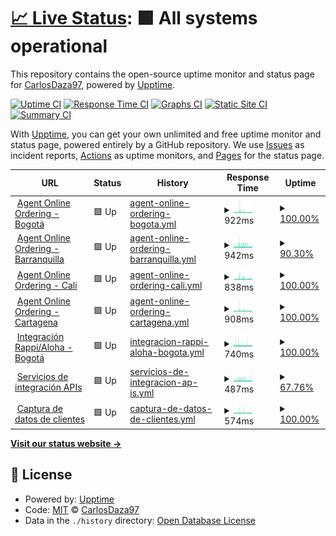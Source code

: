 # [📈 Live Status](https://CarlosDaza97.github.io/cyw-services): <!--live status--> **🟩 All systems operational**

This repository contains the open-source uptime monitor and status page for [CarlosDaza97](https://CarlosDaza97.github.io/cyw-services), powered by [Upptime](https://github.com/upptime/upptime).

[![Uptime CI](https://github.com/CarlosDaza97/cyw-services/workflows/Uptime%20CI/badge.svg)](https://github.com/CarlosDaza97/cyw-services/actions?query=workflow%3A%22Uptime+CI%22)
[![Response Time CI](https://github.com/CarlosDaza97/cyw-services/workflows/Response%20Time%20CI/badge.svg)](https://github.com/CarlosDaza97/cyw-services/actions?query=workflow%3A%22Response+Time+CI%22)
[![Graphs CI](https://github.com/CarlosDaza97/cyw-services/workflows/Graphs%20CI/badge.svg)](https://github.com/CarlosDaza97/cyw-services/actions?query=workflow%3A%22Graphs+CI%22)
[![Static Site CI](https://github.com/CarlosDaza97/cyw-services/workflows/Static%20Site%20CI/badge.svg)](https://github.com/CarlosDaza97/cyw-services/actions?query=workflow%3A%22Static+Site+CI%22)
[![Summary CI](https://github.com/CarlosDaza97/cyw-services/workflows/Summary%20CI/badge.svg)](https://github.com/CarlosDaza97/cyw-services/actions?query=workflow%3A%22Summary+CI%22)

With [Upptime](https://upptime.js.org), you can get your own unlimited and free uptime monitor and status page, powered entirely by a GitHub repository. We use [Issues](https://github.com/CarlosDaza97/cyw-services/issues) as incident reports, [Actions](https://github.com/CarlosDaza97/cyw-services/actions) as uptime monitors, and [Pages](https://CarlosDaza97.github.io/cyw-services) for the status page.

<!--start: status pages-->
<!-- This summary is generated by Upptime (https://github.com/upptime/upptime) -->
<!-- Do not edit this manually, your changes will be overwritten -->
<!-- prettier-ignore -->
| URL | Status | History | Response Time | Uptime |
| --- | ------ | ------- | ------------- | ------ |
| <img alt="" src="https://icons.duckduckgo.com/ip3/www.domicilioscrepesywaffles.com.co.ico" height="13"> [Agent Online Ordering - Bogotá](https://www.domicilioscrepesywaffles.com.co) | 🟩 Up | [agent-online-ordering-bogota.yml](https://github.com/CarlosDaza97/cyw-services/commits/HEAD/history/agent-online-ordering-bogota.yml) | <details><summary><img alt="Response time graph" src="./graphs/agent-online-ordering-bogota/response-time-week.png" height="20"> 922ms</summary><br><a href="https://CarlosDaza97.github.io/cyw-services/history/agent-online-ordering-bogota"><img alt="Response time 905" src="https://img.shields.io/endpoint?url=https%3A%2F%2Fraw.githubusercontent.com%2FCarlosDaza97%2Fcyw-services%2FHEAD%2Fapi%2Fagent-online-ordering-bogota%2Fresponse-time.json"></a><br><a href="https://CarlosDaza97.github.io/cyw-services/history/agent-online-ordering-bogota"><img alt="24-hour response time 866" src="https://img.shields.io/endpoint?url=https%3A%2F%2Fraw.githubusercontent.com%2FCarlosDaza97%2Fcyw-services%2FHEAD%2Fapi%2Fagent-online-ordering-bogota%2Fresponse-time-day.json"></a><br><a href="https://CarlosDaza97.github.io/cyw-services/history/agent-online-ordering-bogota"><img alt="7-day response time 922" src="https://img.shields.io/endpoint?url=https%3A%2F%2Fraw.githubusercontent.com%2FCarlosDaza97%2Fcyw-services%2FHEAD%2Fapi%2Fagent-online-ordering-bogota%2Fresponse-time-week.json"></a><br><a href="https://CarlosDaza97.github.io/cyw-services/history/agent-online-ordering-bogota"><img alt="30-day response time 919" src="https://img.shields.io/endpoint?url=https%3A%2F%2Fraw.githubusercontent.com%2FCarlosDaza97%2Fcyw-services%2FHEAD%2Fapi%2Fagent-online-ordering-bogota%2Fresponse-time-month.json"></a><br><a href="https://CarlosDaza97.github.io/cyw-services/history/agent-online-ordering-bogota"><img alt="1-year response time 905" src="https://img.shields.io/endpoint?url=https%3A%2F%2Fraw.githubusercontent.com%2FCarlosDaza97%2Fcyw-services%2FHEAD%2Fapi%2Fagent-online-ordering-bogota%2Fresponse-time-year.json"></a></details> | <details><summary><a href="https://CarlosDaza97.github.io/cyw-services/history/agent-online-ordering-bogota">100.00%</a></summary><a href="https://CarlosDaza97.github.io/cyw-services/history/agent-online-ordering-bogota"><img alt="All-time uptime 17.68%" src="https://img.shields.io/endpoint?url=https%3A%2F%2Fraw.githubusercontent.com%2FCarlosDaza97%2Fcyw-services%2FHEAD%2Fapi%2Fagent-online-ordering-bogota%2Fuptime.json"></a><br><a href="https://CarlosDaza97.github.io/cyw-services/history/agent-online-ordering-bogota"><img alt="24-hour uptime 100.00%" src="https://img.shields.io/endpoint?url=https%3A%2F%2Fraw.githubusercontent.com%2FCarlosDaza97%2Fcyw-services%2FHEAD%2Fapi%2Fagent-online-ordering-bogota%2Fuptime-day.json"></a><br><a href="https://CarlosDaza97.github.io/cyw-services/history/agent-online-ordering-bogota"><img alt="7-day uptime 100.00%" src="https://img.shields.io/endpoint?url=https%3A%2F%2Fraw.githubusercontent.com%2FCarlosDaza97%2Fcyw-services%2FHEAD%2Fapi%2Fagent-online-ordering-bogota%2Fuptime-week.json"></a><br><a href="https://CarlosDaza97.github.io/cyw-services/history/agent-online-ordering-bogota"><img alt="30-day uptime 91.12%" src="https://img.shields.io/endpoint?url=https%3A%2F%2Fraw.githubusercontent.com%2FCarlosDaza97%2Fcyw-services%2FHEAD%2Fapi%2Fagent-online-ordering-bogota%2Fuptime-month.json"></a><br><a href="https://CarlosDaza97.github.io/cyw-services/history/agent-online-ordering-bogota"><img alt="1-year uptime 17.68%" src="https://img.shields.io/endpoint?url=https%3A%2F%2Fraw.githubusercontent.com%2FCarlosDaza97%2Fcyw-services%2FHEAD%2Fapi%2Fagent-online-ordering-bogota%2Fuptime-year.json"></a></details>
| <img alt="" src="https://icons.duckduckgo.com/ip3/caribe.domicilioscrepesywaffles.com.co.ico" height="13"> [Agent Online Ordering - Barranquilla](https://caribe.domicilioscrepesywaffles.com.co) | 🟩 Up | [agent-online-ordering-barranquilla.yml](https://github.com/CarlosDaza97/cyw-services/commits/HEAD/history/agent-online-ordering-barranquilla.yml) | <details><summary><img alt="Response time graph" src="./graphs/agent-online-ordering-barranquilla/response-time-week.png" height="20"> 942ms</summary><br><a href="https://CarlosDaza97.github.io/cyw-services/history/agent-online-ordering-barranquilla"><img alt="Response time 988" src="https://img.shields.io/endpoint?url=https%3A%2F%2Fraw.githubusercontent.com%2FCarlosDaza97%2Fcyw-services%2FHEAD%2Fapi%2Fagent-online-ordering-barranquilla%2Fresponse-time.json"></a><br><a href="https://CarlosDaza97.github.io/cyw-services/history/agent-online-ordering-barranquilla"><img alt="24-hour response time 969" src="https://img.shields.io/endpoint?url=https%3A%2F%2Fraw.githubusercontent.com%2FCarlosDaza97%2Fcyw-services%2FHEAD%2Fapi%2Fagent-online-ordering-barranquilla%2Fresponse-time-day.json"></a><br><a href="https://CarlosDaza97.github.io/cyw-services/history/agent-online-ordering-barranquilla"><img alt="7-day response time 942" src="https://img.shields.io/endpoint?url=https%3A%2F%2Fraw.githubusercontent.com%2FCarlosDaza97%2Fcyw-services%2FHEAD%2Fapi%2Fagent-online-ordering-barranquilla%2Fresponse-time-week.json"></a><br><a href="https://CarlosDaza97.github.io/cyw-services/history/agent-online-ordering-barranquilla"><img alt="30-day response time 943" src="https://img.shields.io/endpoint?url=https%3A%2F%2Fraw.githubusercontent.com%2FCarlosDaza97%2Fcyw-services%2FHEAD%2Fapi%2Fagent-online-ordering-barranquilla%2Fresponse-time-month.json"></a><br><a href="https://CarlosDaza97.github.io/cyw-services/history/agent-online-ordering-barranquilla"><img alt="1-year response time 988" src="https://img.shields.io/endpoint?url=https%3A%2F%2Fraw.githubusercontent.com%2FCarlosDaza97%2Fcyw-services%2FHEAD%2Fapi%2Fagent-online-ordering-barranquilla%2Fresponse-time-year.json"></a></details> | <details><summary><a href="https://CarlosDaza97.github.io/cyw-services/history/agent-online-ordering-barranquilla">90.30%</a></summary><a href="https://CarlosDaza97.github.io/cyw-services/history/agent-online-ordering-barranquilla"><img alt="All-time uptime 17.38%" src="https://img.shields.io/endpoint?url=https%3A%2F%2Fraw.githubusercontent.com%2FCarlosDaza97%2Fcyw-services%2FHEAD%2Fapi%2Fagent-online-ordering-barranquilla%2Fuptime.json"></a><br><a href="https://CarlosDaza97.github.io/cyw-services/history/agent-online-ordering-barranquilla"><img alt="24-hour uptime 32.10%" src="https://img.shields.io/endpoint?url=https%3A%2F%2Fraw.githubusercontent.com%2FCarlosDaza97%2Fcyw-services%2FHEAD%2Fapi%2Fagent-online-ordering-barranquilla%2Fuptime-day.json"></a><br><a href="https://CarlosDaza97.github.io/cyw-services/history/agent-online-ordering-barranquilla"><img alt="7-day uptime 90.30%" src="https://img.shields.io/endpoint?url=https%3A%2F%2Fraw.githubusercontent.com%2FCarlosDaza97%2Fcyw-services%2FHEAD%2Fapi%2Fagent-online-ordering-barranquilla%2Fuptime-week.json"></a><br><a href="https://CarlosDaza97.github.io/cyw-services/history/agent-online-ordering-barranquilla"><img alt="30-day uptime 88.92%" src="https://img.shields.io/endpoint?url=https%3A%2F%2Fraw.githubusercontent.com%2FCarlosDaza97%2Fcyw-services%2FHEAD%2Fapi%2Fagent-online-ordering-barranquilla%2Fuptime-month.json"></a><br><a href="https://CarlosDaza97.github.io/cyw-services/history/agent-online-ordering-barranquilla"><img alt="1-year uptime 17.38%" src="https://img.shields.io/endpoint?url=https%3A%2F%2Fraw.githubusercontent.com%2FCarlosDaza97%2Fcyw-services%2FHEAD%2Fapi%2Fagent-online-ordering-barranquilla%2Fuptime-year.json"></a></details>
| <img alt="" src="https://icons.duckduckgo.com/ip3/maquite.domicilioscrepesywaffles.com.co.ico" height="13"> [Agent Online Ordering - Cali](https://maquite.domicilioscrepesywaffles.com.co) | 🟩 Up | [agent-online-ordering-cali.yml](https://github.com/CarlosDaza97/cyw-services/commits/HEAD/history/agent-online-ordering-cali.yml) | <details><summary><img alt="Response time graph" src="./graphs/agent-online-ordering-cali/response-time-week.png" height="20"> 838ms</summary><br><a href="https://CarlosDaza97.github.io/cyw-services/history/agent-online-ordering-cali"><img alt="Response time 889" src="https://img.shields.io/endpoint?url=https%3A%2F%2Fraw.githubusercontent.com%2FCarlosDaza97%2Fcyw-services%2FHEAD%2Fapi%2Fagent-online-ordering-cali%2Fresponse-time.json"></a><br><a href="https://CarlosDaza97.github.io/cyw-services/history/agent-online-ordering-cali"><img alt="24-hour response time 892" src="https://img.shields.io/endpoint?url=https%3A%2F%2Fraw.githubusercontent.com%2FCarlosDaza97%2Fcyw-services%2FHEAD%2Fapi%2Fagent-online-ordering-cali%2Fresponse-time-day.json"></a><br><a href="https://CarlosDaza97.github.io/cyw-services/history/agent-online-ordering-cali"><img alt="7-day response time 838" src="https://img.shields.io/endpoint?url=https%3A%2F%2Fraw.githubusercontent.com%2FCarlosDaza97%2Fcyw-services%2FHEAD%2Fapi%2Fagent-online-ordering-cali%2Fresponse-time-week.json"></a><br><a href="https://CarlosDaza97.github.io/cyw-services/history/agent-online-ordering-cali"><img alt="30-day response time 883" src="https://img.shields.io/endpoint?url=https%3A%2F%2Fraw.githubusercontent.com%2FCarlosDaza97%2Fcyw-services%2FHEAD%2Fapi%2Fagent-online-ordering-cali%2Fresponse-time-month.json"></a><br><a href="https://CarlosDaza97.github.io/cyw-services/history/agent-online-ordering-cali"><img alt="1-year response time 889" src="https://img.shields.io/endpoint?url=https%3A%2F%2Fraw.githubusercontent.com%2FCarlosDaza97%2Fcyw-services%2FHEAD%2Fapi%2Fagent-online-ordering-cali%2Fresponse-time-year.json"></a></details> | <details><summary><a href="https://CarlosDaza97.github.io/cyw-services/history/agent-online-ordering-cali">100.00%</a></summary><a href="https://CarlosDaza97.github.io/cyw-services/history/agent-online-ordering-cali"><img alt="All-time uptime 17.68%" src="https://img.shields.io/endpoint?url=https%3A%2F%2Fraw.githubusercontent.com%2FCarlosDaza97%2Fcyw-services%2FHEAD%2Fapi%2Fagent-online-ordering-cali%2Fuptime.json"></a><br><a href="https://CarlosDaza97.github.io/cyw-services/history/agent-online-ordering-cali"><img alt="24-hour uptime 100.00%" src="https://img.shields.io/endpoint?url=https%3A%2F%2Fraw.githubusercontent.com%2FCarlosDaza97%2Fcyw-services%2FHEAD%2Fapi%2Fagent-online-ordering-cali%2Fuptime-day.json"></a><br><a href="https://CarlosDaza97.github.io/cyw-services/history/agent-online-ordering-cali"><img alt="7-day uptime 100.00%" src="https://img.shields.io/endpoint?url=https%3A%2F%2Fraw.githubusercontent.com%2FCarlosDaza97%2Fcyw-services%2FHEAD%2Fapi%2Fagent-online-ordering-cali%2Fuptime-week.json"></a><br><a href="https://CarlosDaza97.github.io/cyw-services/history/agent-online-ordering-cali"><img alt="30-day uptime 91.13%" src="https://img.shields.io/endpoint?url=https%3A%2F%2Fraw.githubusercontent.com%2FCarlosDaza97%2Fcyw-services%2FHEAD%2Fapi%2Fagent-online-ordering-cali%2Fuptime-month.json"></a><br><a href="https://CarlosDaza97.github.io/cyw-services/history/agent-online-ordering-cali"><img alt="1-year uptime 17.68%" src="https://img.shields.io/endpoint?url=https%3A%2F%2Fraw.githubusercontent.com%2FCarlosDaza97%2Fcyw-services%2FHEAD%2Fapi%2Fagent-online-ordering-cali%2Fuptime-year.json"></a></details>
| <img alt="" src="https://icons.duckduckgo.com/ip3/cartagena.domicilioscrepesywaffles.com.co.ico" height="13"> [Agent Online Ordering - Cartagena](https://cartagena.domicilioscrepesywaffles.com.co) | 🟩 Up | [agent-online-ordering-cartagena.yml](https://github.com/CarlosDaza97/cyw-services/commits/HEAD/history/agent-online-ordering-cartagena.yml) | <details><summary><img alt="Response time graph" src="./graphs/agent-online-ordering-cartagena/response-time-week.png" height="20"> 908ms</summary><br><a href="https://CarlosDaza97.github.io/cyw-services/history/agent-online-ordering-cartagena"><img alt="Response time 967" src="https://img.shields.io/endpoint?url=https%3A%2F%2Fraw.githubusercontent.com%2FCarlosDaza97%2Fcyw-services%2FHEAD%2Fapi%2Fagent-online-ordering-cartagena%2Fresponse-time.json"></a><br><a href="https://CarlosDaza97.github.io/cyw-services/history/agent-online-ordering-cartagena"><img alt="24-hour response time 877" src="https://img.shields.io/endpoint?url=https%3A%2F%2Fraw.githubusercontent.com%2FCarlosDaza97%2Fcyw-services%2FHEAD%2Fapi%2Fagent-online-ordering-cartagena%2Fresponse-time-day.json"></a><br><a href="https://CarlosDaza97.github.io/cyw-services/history/agent-online-ordering-cartagena"><img alt="7-day response time 908" src="https://img.shields.io/endpoint?url=https%3A%2F%2Fraw.githubusercontent.com%2FCarlosDaza97%2Fcyw-services%2FHEAD%2Fapi%2Fagent-online-ordering-cartagena%2Fresponse-time-week.json"></a><br><a href="https://CarlosDaza97.github.io/cyw-services/history/agent-online-ordering-cartagena"><img alt="30-day response time 900" src="https://img.shields.io/endpoint?url=https%3A%2F%2Fraw.githubusercontent.com%2FCarlosDaza97%2Fcyw-services%2FHEAD%2Fapi%2Fagent-online-ordering-cartagena%2Fresponse-time-month.json"></a><br><a href="https://CarlosDaza97.github.io/cyw-services/history/agent-online-ordering-cartagena"><img alt="1-year response time 967" src="https://img.shields.io/endpoint?url=https%3A%2F%2Fraw.githubusercontent.com%2FCarlosDaza97%2Fcyw-services%2FHEAD%2Fapi%2Fagent-online-ordering-cartagena%2Fresponse-time-year.json"></a></details> | <details><summary><a href="https://CarlosDaza97.github.io/cyw-services/history/agent-online-ordering-cartagena">100.00%</a></summary><a href="https://CarlosDaza97.github.io/cyw-services/history/agent-online-ordering-cartagena"><img alt="All-time uptime 17.68%" src="https://img.shields.io/endpoint?url=https%3A%2F%2Fraw.githubusercontent.com%2FCarlosDaza97%2Fcyw-services%2FHEAD%2Fapi%2Fagent-online-ordering-cartagena%2Fuptime.json"></a><br><a href="https://CarlosDaza97.github.io/cyw-services/history/agent-online-ordering-cartagena"><img alt="24-hour uptime 100.00%" src="https://img.shields.io/endpoint?url=https%3A%2F%2Fraw.githubusercontent.com%2FCarlosDaza97%2Fcyw-services%2FHEAD%2Fapi%2Fagent-online-ordering-cartagena%2Fuptime-day.json"></a><br><a href="https://CarlosDaza97.github.io/cyw-services/history/agent-online-ordering-cartagena"><img alt="7-day uptime 100.00%" src="https://img.shields.io/endpoint?url=https%3A%2F%2Fraw.githubusercontent.com%2FCarlosDaza97%2Fcyw-services%2FHEAD%2Fapi%2Fagent-online-ordering-cartagena%2Fuptime-week.json"></a><br><a href="https://CarlosDaza97.github.io/cyw-services/history/agent-online-ordering-cartagena"><img alt="30-day uptime 91.11%" src="https://img.shields.io/endpoint?url=https%3A%2F%2Fraw.githubusercontent.com%2FCarlosDaza97%2Fcyw-services%2FHEAD%2Fapi%2Fagent-online-ordering-cartagena%2Fuptime-month.json"></a><br><a href="https://CarlosDaza97.github.io/cyw-services/history/agent-online-ordering-cartagena"><img alt="1-year uptime 17.68%" src="https://img.shields.io/endpoint?url=https%3A%2F%2Fraw.githubusercontent.com%2FCarlosDaza97%2Fcyw-services%2FHEAD%2Fapi%2Fagent-online-ordering-cartagena%2Fuptime-year.json"></a></details>
| <img alt="" src="https://icons.duckduckgo.com/ip3/cwmenu.infotranscolombia.com.ico" height="13"> [Integración Rappi/Aloha - Bogotá](https://cwmenu.infotranscolombia.com) | 🟩 Up | [integracion-rappi-aloha-bogota.yml](https://github.com/CarlosDaza97/cyw-services/commits/HEAD/history/integracion-rappi-aloha-bogota.yml) | <details><summary><img alt="Response time graph" src="./graphs/integracion-rappi-aloha-bogota/response-time-week.png" height="20"> 740ms</summary><br><a href="https://CarlosDaza97.github.io/cyw-services/history/integracion-rappi-aloha-bogota"><img alt="Response time 759" src="https://img.shields.io/endpoint?url=https%3A%2F%2Fraw.githubusercontent.com%2FCarlosDaza97%2Fcyw-services%2FHEAD%2Fapi%2Fintegracion-rappi-aloha-bogota%2Fresponse-time.json"></a><br><a href="https://CarlosDaza97.github.io/cyw-services/history/integracion-rappi-aloha-bogota"><img alt="24-hour response time 744" src="https://img.shields.io/endpoint?url=https%3A%2F%2Fraw.githubusercontent.com%2FCarlosDaza97%2Fcyw-services%2FHEAD%2Fapi%2Fintegracion-rappi-aloha-bogota%2Fresponse-time-day.json"></a><br><a href="https://CarlosDaza97.github.io/cyw-services/history/integracion-rappi-aloha-bogota"><img alt="7-day response time 740" src="https://img.shields.io/endpoint?url=https%3A%2F%2Fraw.githubusercontent.com%2FCarlosDaza97%2Fcyw-services%2FHEAD%2Fapi%2Fintegracion-rappi-aloha-bogota%2Fresponse-time-week.json"></a><br><a href="https://CarlosDaza97.github.io/cyw-services/history/integracion-rappi-aloha-bogota"><img alt="30-day response time 776" src="https://img.shields.io/endpoint?url=https%3A%2F%2Fraw.githubusercontent.com%2FCarlosDaza97%2Fcyw-services%2FHEAD%2Fapi%2Fintegracion-rappi-aloha-bogota%2Fresponse-time-month.json"></a><br><a href="https://CarlosDaza97.github.io/cyw-services/history/integracion-rappi-aloha-bogota"><img alt="1-year response time 759" src="https://img.shields.io/endpoint?url=https%3A%2F%2Fraw.githubusercontent.com%2FCarlosDaza97%2Fcyw-services%2FHEAD%2Fapi%2Fintegracion-rappi-aloha-bogota%2Fresponse-time-year.json"></a></details> | <details><summary><a href="https://CarlosDaza97.github.io/cyw-services/history/integracion-rappi-aloha-bogota">100.00%</a></summary><a href="https://CarlosDaza97.github.io/cyw-services/history/integracion-rappi-aloha-bogota"><img alt="All-time uptime 17.74%" src="https://img.shields.io/endpoint?url=https%3A%2F%2Fraw.githubusercontent.com%2FCarlosDaza97%2Fcyw-services%2FHEAD%2Fapi%2Fintegracion-rappi-aloha-bogota%2Fuptime.json"></a><br><a href="https://CarlosDaza97.github.io/cyw-services/history/integracion-rappi-aloha-bogota"><img alt="24-hour uptime 100.00%" src="https://img.shields.io/endpoint?url=https%3A%2F%2Fraw.githubusercontent.com%2FCarlosDaza97%2Fcyw-services%2FHEAD%2Fapi%2Fintegracion-rappi-aloha-bogota%2Fuptime-day.json"></a><br><a href="https://CarlosDaza97.github.io/cyw-services/history/integracion-rappi-aloha-bogota"><img alt="7-day uptime 100.00%" src="https://img.shields.io/endpoint?url=https%3A%2F%2Fraw.githubusercontent.com%2FCarlosDaza97%2Fcyw-services%2FHEAD%2Fapi%2Fintegracion-rappi-aloha-bogota%2Fuptime-week.json"></a><br><a href="https://CarlosDaza97.github.io/cyw-services/history/integracion-rappi-aloha-bogota"><img alt="30-day uptime 91.59%" src="https://img.shields.io/endpoint?url=https%3A%2F%2Fraw.githubusercontent.com%2FCarlosDaza97%2Fcyw-services%2FHEAD%2Fapi%2Fintegracion-rappi-aloha-bogota%2Fuptime-month.json"></a><br><a href="https://CarlosDaza97.github.io/cyw-services/history/integracion-rappi-aloha-bogota"><img alt="1-year uptime 17.74%" src="https://img.shields.io/endpoint?url=https%3A%2F%2Fraw.githubusercontent.com%2FCarlosDaza97%2Fcyw-services%2FHEAD%2Fapi%2Fintegracion-rappi-aloha-bogota%2Fuptime-year.json"></a></details>
| <img alt="" src="https://icons.duckduckgo.com/ip3/omsaloha.infotranscolombia.com.ico" height="13"> [Servicios de integración APIs](https://omsaloha.infotranscolombia.com/v1/Manu/StoreStatus/1) | 🟩 Up | [servicios-de-integracion-ap-is.yml](https://github.com/CarlosDaza97/cyw-services/commits/HEAD/history/servicios-de-integracion-ap-is.yml) | <details><summary><img alt="Response time graph" src="./graphs/servicios-de-integracion-ap-is/response-time-week.png" height="20"> 487ms</summary><br><a href="https://CarlosDaza97.github.io/cyw-services/history/servicios-de-integracion-ap-is"><img alt="Response time 1125" src="https://img.shields.io/endpoint?url=https%3A%2F%2Fraw.githubusercontent.com%2FCarlosDaza97%2Fcyw-services%2FHEAD%2Fapi%2Fservicios-de-integracion-ap-is%2Fresponse-time.json"></a><br><a href="https://CarlosDaza97.github.io/cyw-services/history/servicios-de-integracion-ap-is"><img alt="24-hour response time 460" src="https://img.shields.io/endpoint?url=https%3A%2F%2Fraw.githubusercontent.com%2FCarlosDaza97%2Fcyw-services%2FHEAD%2Fapi%2Fservicios-de-integracion-ap-is%2Fresponse-time-day.json"></a><br><a href="https://CarlosDaza97.github.io/cyw-services/history/servicios-de-integracion-ap-is"><img alt="7-day response time 487" src="https://img.shields.io/endpoint?url=https%3A%2F%2Fraw.githubusercontent.com%2FCarlosDaza97%2Fcyw-services%2FHEAD%2Fapi%2Fservicios-de-integracion-ap-is%2Fresponse-time-week.json"></a><br><a href="https://CarlosDaza97.github.io/cyw-services/history/servicios-de-integracion-ap-is"><img alt="30-day response time 539" src="https://img.shields.io/endpoint?url=https%3A%2F%2Fraw.githubusercontent.com%2FCarlosDaza97%2Fcyw-services%2FHEAD%2Fapi%2Fservicios-de-integracion-ap-is%2Fresponse-time-month.json"></a><br><a href="https://CarlosDaza97.github.io/cyw-services/history/servicios-de-integracion-ap-is"><img alt="1-year response time 1125" src="https://img.shields.io/endpoint?url=https%3A%2F%2Fraw.githubusercontent.com%2FCarlosDaza97%2Fcyw-services%2FHEAD%2Fapi%2Fservicios-de-integracion-ap-is%2Fresponse-time-year.json"></a></details> | <details><summary><a href="https://CarlosDaza97.github.io/cyw-services/history/servicios-de-integracion-ap-is">67.76%</a></summary><a href="https://CarlosDaza97.github.io/cyw-services/history/servicios-de-integracion-ap-is"><img alt="All-time uptime 67.92%" src="https://img.shields.io/endpoint?url=https%3A%2F%2Fraw.githubusercontent.com%2FCarlosDaza97%2Fcyw-services%2FHEAD%2Fapi%2Fservicios-de-integracion-ap-is%2Fuptime.json"></a><br><a href="https://CarlosDaza97.github.io/cyw-services/history/servicios-de-integracion-ap-is"><img alt="24-hour uptime 100.00%" src="https://img.shields.io/endpoint?url=https%3A%2F%2Fraw.githubusercontent.com%2FCarlosDaza97%2Fcyw-services%2FHEAD%2Fapi%2Fservicios-de-integracion-ap-is%2Fuptime-day.json"></a><br><a href="https://CarlosDaza97.github.io/cyw-services/history/servicios-de-integracion-ap-is"><img alt="7-day uptime 67.76%" src="https://img.shields.io/endpoint?url=https%3A%2F%2Fraw.githubusercontent.com%2FCarlosDaza97%2Fcyw-services%2FHEAD%2Fapi%2Fservicios-de-integracion-ap-is%2Fuptime-week.json"></a><br><a href="https://CarlosDaza97.github.io/cyw-services/history/servicios-de-integracion-ap-is"><img alt="30-day uptime 16.97%" src="https://img.shields.io/endpoint?url=https%3A%2F%2Fraw.githubusercontent.com%2FCarlosDaza97%2Fcyw-services%2FHEAD%2Fapi%2Fservicios-de-integracion-ap-is%2Fuptime-month.json"></a><br><a href="https://CarlosDaza97.github.io/cyw-services/history/servicios-de-integracion-ap-is"><img alt="1-year uptime 67.92%" src="https://img.shields.io/endpoint?url=https%3A%2F%2Fraw.githubusercontent.com%2FCarlosDaza97%2Fcyw-services%2FHEAD%2Fapi%2Fservicios-de-integracion-ap-is%2Fuptime-year.json"></a></details>
| <img alt="" src="https://icons.duckduckgo.com/ip3/factelectronica.domicilioscrepesywaffles.com.co.ico" height="13"> [Captura de datos de clientes](https://factelectronica.domicilioscrepesywaffles.com.co) | 🟩 Up | [captura-de-datos-de-clientes.yml](https://github.com/CarlosDaza97/cyw-services/commits/HEAD/history/captura-de-datos-de-clientes.yml) | <details><summary><img alt="Response time graph" src="./graphs/captura-de-datos-de-clientes/response-time-week.png" height="20"> 574ms</summary><br><a href="https://CarlosDaza97.github.io/cyw-services/history/captura-de-datos-de-clientes"><img alt="Response time 737" src="https://img.shields.io/endpoint?url=https%3A%2F%2Fraw.githubusercontent.com%2FCarlosDaza97%2Fcyw-services%2FHEAD%2Fapi%2Fcaptura-de-datos-de-clientes%2Fresponse-time.json"></a><br><a href="https://CarlosDaza97.github.io/cyw-services/history/captura-de-datos-de-clientes"><img alt="24-hour response time 580" src="https://img.shields.io/endpoint?url=https%3A%2F%2Fraw.githubusercontent.com%2FCarlosDaza97%2Fcyw-services%2FHEAD%2Fapi%2Fcaptura-de-datos-de-clientes%2Fresponse-time-day.json"></a><br><a href="https://CarlosDaza97.github.io/cyw-services/history/captura-de-datos-de-clientes"><img alt="7-day response time 574" src="https://img.shields.io/endpoint?url=https%3A%2F%2Fraw.githubusercontent.com%2FCarlosDaza97%2Fcyw-services%2FHEAD%2Fapi%2Fcaptura-de-datos-de-clientes%2Fresponse-time-week.json"></a><br><a href="https://CarlosDaza97.github.io/cyw-services/history/captura-de-datos-de-clientes"><img alt="30-day response time 589" src="https://img.shields.io/endpoint?url=https%3A%2F%2Fraw.githubusercontent.com%2FCarlosDaza97%2Fcyw-services%2FHEAD%2Fapi%2Fcaptura-de-datos-de-clientes%2Fresponse-time-month.json"></a><br><a href="https://CarlosDaza97.github.io/cyw-services/history/captura-de-datos-de-clientes"><img alt="1-year response time 737" src="https://img.shields.io/endpoint?url=https%3A%2F%2Fraw.githubusercontent.com%2FCarlosDaza97%2Fcyw-services%2FHEAD%2Fapi%2Fcaptura-de-datos-de-clientes%2Fresponse-time-year.json"></a></details> | <details><summary><a href="https://CarlosDaza97.github.io/cyw-services/history/captura-de-datos-de-clientes">100.00%</a></summary><a href="https://CarlosDaza97.github.io/cyw-services/history/captura-de-datos-de-clientes"><img alt="All-time uptime 89.71%" src="https://img.shields.io/endpoint?url=https%3A%2F%2Fraw.githubusercontent.com%2FCarlosDaza97%2Fcyw-services%2FHEAD%2Fapi%2Fcaptura-de-datos-de-clientes%2Fuptime.json"></a><br><a href="https://CarlosDaza97.github.io/cyw-services/history/captura-de-datos-de-clientes"><img alt="24-hour uptime 100.00%" src="https://img.shields.io/endpoint?url=https%3A%2F%2Fraw.githubusercontent.com%2FCarlosDaza97%2Fcyw-services%2FHEAD%2Fapi%2Fcaptura-de-datos-de-clientes%2Fuptime-day.json"></a><br><a href="https://CarlosDaza97.github.io/cyw-services/history/captura-de-datos-de-clientes"><img alt="7-day uptime 100.00%" src="https://img.shields.io/endpoint?url=https%3A%2F%2Fraw.githubusercontent.com%2FCarlosDaza97%2Fcyw-services%2FHEAD%2Fapi%2Fcaptura-de-datos-de-clientes%2Fuptime-week.json"></a><br><a href="https://CarlosDaza97.github.io/cyw-services/history/captura-de-datos-de-clientes"><img alt="30-day uptime 99.72%" src="https://img.shields.io/endpoint?url=https%3A%2F%2Fraw.githubusercontent.com%2FCarlosDaza97%2Fcyw-services%2FHEAD%2Fapi%2Fcaptura-de-datos-de-clientes%2Fuptime-month.json"></a><br><a href="https://CarlosDaza97.github.io/cyw-services/history/captura-de-datos-de-clientes"><img alt="1-year uptime 89.71%" src="https://img.shields.io/endpoint?url=https%3A%2F%2Fraw.githubusercontent.com%2FCarlosDaza97%2Fcyw-services%2FHEAD%2Fapi%2Fcaptura-de-datos-de-clientes%2Fuptime-year.json"></a></details>

<!--end: status pages-->

[**Visit our status website →**](https://CarlosDaza97.github.io/cyw-services)

## 📄 License

- Powered by: [Upptime](https://github.com/upptime/upptime)
- Code: [MIT](./LICENSE) © [CarlosDaza97](https://CarlosDaza97.github.io/cyw-services)
- Data in the `./history` directory: [Open Database License](https://opendatacommons.org/licenses/odbl/1-0/)
